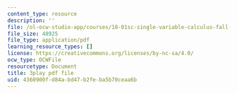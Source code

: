 ```yaml
---
content_type: resource
description: ''
file: /ol-ocw-studio-app/courses/18-01sc-single-variable-calculus-fall-2010/4360900fd84abd47b2feba5b70ceaa6b_TpWQlKHPyJ4.pdf
file_size: 48925
file_type: application/pdf
learning_resource_types: []
license: https://creativecommons.org/licenses/by-nc-sa/4.0/
ocw_type: OCWFile
resourcetype: Document
title: 3play pdf file
uid: 4360900f-d84a-bd47-b2fe-ba5b70ceaa6b
---
```

